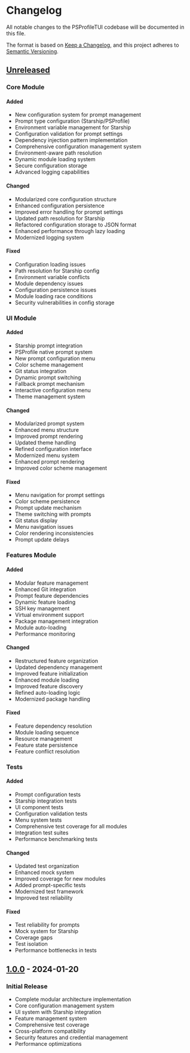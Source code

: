 # Changelog

All notable changes to the PSProfileTUI codebase will be documented in this file.

The format is based on [Keep a Changelog](https://keepachangelog.com/en/1.0.0/),
and this project adheres to [Semantic Versioning](https://semver.org/spec/v2.0.0.html).

## [Unreleased]

### Core Module

#### Added
- New configuration system for prompt management
- Prompt type configuration (Starship/PSProfile)
- Environment variable management for Starship
- Configuration validation for prompt settings
- Dependency injection pattern implementation
- Comprehensive configuration management system
- Environment-aware path resolution
- Dynamic module loading system
- Secure configuration storage
- Advanced logging capabilities

#### Changed
- Modularized core configuration structure
- Enhanced configuration persistence
- Improved error handling for prompt settings
- Updated path resolution for Starship
- Refactored configuration storage to JSON format
- Enhanced performance through lazy loading
- Modernized logging system

#### Fixed
- Configuration loading issues
- Path resolution for Starship config
- Environment variable conflicts
- Module dependency issues
- Configuration persistence issues
- Module loading race conditions
- Security vulnerabilities in config storage

### UI Module

#### Added
- Starship prompt integration
- PSProfile native prompt system
- New prompt configuration menu
- Color scheme management
- Git status integration
- Dynamic prompt switching
- Fallback prompt mechanism
- Interactive configuration menu
- Theme management system

#### Changed
- Modularized prompt system
- Enhanced menu structure
- Improved prompt rendering
- Updated theme handling
- Refined configuration interface
- Modernized menu system
- Enhanced prompt rendering
- Improved color scheme management

#### Fixed
- Menu navigation for prompt settings
- Color scheme persistence
- Prompt update mechanism
- Theme switching with prompts
- Git status display
- Menu navigation issues
- Color rendering inconsistencies
- Prompt update delays

### Features Module

#### Added
- Modular feature management
- Enhanced Git integration
- Prompt feature dependencies
- Dynamic feature loading
- SSH key management
- Virtual environment support
- Package management integration
- Module auto-loading
- Performance monitoring

#### Changed
- Restructured feature organization
- Updated dependency management
- Improved feature initialization
- Enhanced module loading
- Improved feature discovery
- Refined auto-loading logic
- Modernized package handling

#### Fixed
- Feature dependency resolution
- Module loading sequence
- Resource management
- Feature state persistence
- Feature conflict resolution

### Tests

#### Added
- Prompt configuration tests
- Starship integration tests
- UI component tests
- Configuration validation tests
- Menu system tests
- Comprehensive test coverage for all modules
- Integration test suites
- Performance benchmarking tests

#### Changed
- Updated test organization
- Enhanced mock system
- Improved coverage for new modules
- Added prompt-specific tests
- Modernized test framework
- Improved test reliability

#### Fixed
- Test reliability for prompts
- Mock system for Starship
- Coverage gaps
- Test isolation
- Performance bottlenecks in tests

## [1.0.0] - 2024-01-20
### Initial Release
- Complete modular architecture implementation
- Core configuration management system
- UI system with Starship integration
- Feature management system
- Comprehensive test coverage
- Cross-platform compatibility
- Security features and credential management
- Performance optimizations

[Unreleased]: https://github.com/yourusername/PSProfileTUI/compare/v1.0.0...HEAD
[1.0.0]: https://github.com/yourusername/PSProfileTUI/releases/tag/v1.0.0
